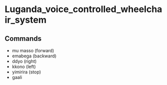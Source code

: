 # Luganda_voice_controlled_wheelchair_system
## Commands
- mu masso (forward)
- emabega (backward)
- ddyo (right)
- kkono (left)
- yimirira (stop)
- gaali

